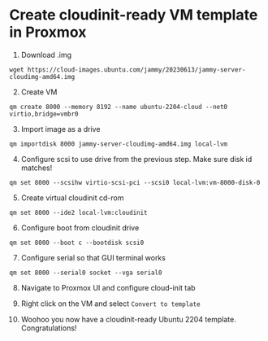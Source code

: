 # Create cloudinit-ready VM template in Proxmox

1. Download .img
```
wget https://cloud-images.ubuntu.com/jammy/20230613/jammy-server-cloudimg-amd64.img
```

2. Create VM
```
qm create 8000 --memory 8192 --name ubuntu-2204-cloud --net0 virtio,bridge=vmbr0
```

3. Import image as a drive
```
qm importdisk 8000 jammy-server-cloudimg-amd64.img local-lvm
```

4. Configure scsi to use drive from the previous step. Make sure disk id matches!
```
qm set 8000 --scsihw virtio-scsi-pci --scsi0 local-lvm:vm-8000-disk-0
```

5. Create virtual cloudinit cd-rom
```
qm set 8000 --ide2 local-lvm:cloudinit
```

6. Configure boot from cloudinit drive
```
qm set 8000 --boot c --bootdisk scsi0
```

7. Configure serial so that GUI terminal works
```
qm set 8000 --serial0 socket --vga serial0
```

8. Navigate to Proxmox UI and configure cloud-init tab

9. Right click on the VM and select `Convert to template`

10. Woohoo you now have a cloudinit-ready Ubuntu 2204 template. Congratulations!
